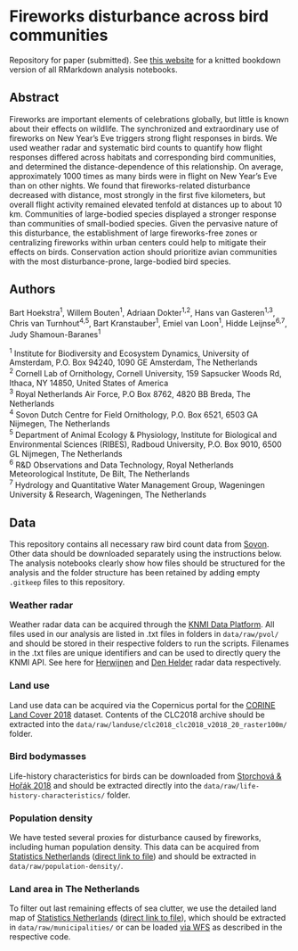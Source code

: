 # Fireworks disturbance across bird communities
Repository for paper (submitted). See [this website](https://barthoekstra.github.io/fireworks) for a knitted bookdown version of all RMarkdown analysis notebooks.

## Abstract
Fireworks are important elements of celebrations globally, but little is known about their effects on wildlife. The synchronized and extraordinary use of fireworks on New Year’s Eve triggers strong flight responses in birds. We used weather radar and systematic bird counts to quantify how flight responses differed across habitats and corresponding bird communities, and determined the distance-dependence of this relationship. On average, approximately 1000 times as many birds were in flight on New Year’s Eve than on other nights. We found that fireworks-related disturbance decreased with distance, most strongly in the first five kilometers, but overall flight activity remained elevated tenfold at distances up to about 10 km. Communities of large-bodied species displayed a stronger response than communities of small-bodied species. Given the pervasive nature of this disturbance, the establishment of large fireworks-free zones or centralizing fireworks within urban centers could help to mitigate their effects on birds. Conservation action should prioritize avian communities with the most disturbance-prone, large-bodied bird species.

## Authors

Bart Hoekstra<sup>1</sup>, Willem Bouten<sup>1</sup>, Adriaan Dokter<sup>1,2</sup>, Hans van Gasteren<sup>1,3</sup>, Chris van Turnhout<sup>4,5</sup>, Bart Kranstauber<sup>1</sup>, Emiel van Loon<sup>1</sup>, Hidde Leijnse<sup>6,7</sup>, Judy Shamoun-Baranes<sup>1</sup>

<sup>1</sup> Institute for Biodiversity and Ecosystem Dynamics, University of Amsterdam, P.O. Box 94240, 1090 GE Amsterdam, The Netherlands<br />
<sup>2</sup> Cornell Lab of Ornithology, Cornell University, 159 Sapsucker Woods Rd, Ithaca, NY 14850, United States of America<br />
<sup>3</sup> Royal Netherlands Air Force, P.O Box 8762, 4820 BB Breda, The Netherlands<br />
<sup>4</sup> Sovon Dutch Centre for Field Ornithology, P.O. Box 6521, 6503 GA Nijmegen, The Netherlands<br />
<sup>5</sup> Department of Animal Ecology & Physiology, Institute for Biological and Environmental Sciences (RIBES), Radboud University, P.O. Box 9010, 6500 GL Nijmegen, The Netherlands<br />
<sup>6</sup> R&D Observations and Data Technology, Royal Netherlands Meteorological Institute, De Bilt, The Netherlands<br />
<sup>7</sup> Hydrology and Quantitative Water Management Group, Wageningen University & Research, Wageningen, The Netherlands<br />

## Data
This repository contains all necessary raw bird count data from [Sovon](https://www.sovon.nl). Other data should be downloaded separately using the instructions below. The analysis notebooks clearly show how files should be structured for the analysis and the folder structure has been retained by adding empty `.gitkeep` files to this repository.

### Weather radar
Weather radar data can be acquired through the [KNMI Data Platform](https://dataplatform.knmi.nl). All files used in our analysis are listed in .txt files in folders in `data/raw/pvol/` and should be stored in their respective folders to run the scripts. Filenames in the .txt files are unique identifiers and can be used to directly query the KNMI API. See here for [Herwijnen](https://dataplatform.knmi.nl/dataset/radar-volume-full-herwijnen-1-0) and [Den Helder](https://dataplatform.knmi.nl/dataset/radar-volume-denhelder-2-0) radar data respectively.

### Land use
Land use data can be acquired via the Copernicus portal for the [CORINE Land Cover 2018](https://land.copernicus.eu/pan-european/corine-land-cover/clc2018) dataset. Contents of the CLC2018 archive should be extracted into the `data/raw/landuse/clc2018_clc2018_v2018_20_raster100m/` folder.

### Bird bodymasses
Life-history characteristics for birds can be downloaded from [Storchová & Hořák 2018](https://doi.org/10.1111/geb.12709) and should be extracted directly into the `data/raw/life-history-characteristics/` folder.

### Population density
We have tested several proxies for disturbance caused by fireworks, including human population density. This data can be acquired from [Statistics Netherlands](https://www.cbs.nl/nl-nl/dossier/nederland-regionaal/geografische-data/kaart-van-500-meter-bij-500-meter-met-statistieken) ([direct link to file](https://www.cbs.nl/-/media/cbs/dossiers/nederland-regionaal/vierkanten/500/2022-cbs_vk500_2019_vol.zip)) and should be extracted in `data/raw/population-density/`.

### Land area in The Netherlands
To filter out last remaining effects of sea clutter, we use the detailed land map of [Statistics Netherlands](https://www.cbs.nl/nl-nl/dossier/nederland-regionaal/geografische-data/wijk-en-buurtkaart-2020) ([direct link to file](https://www.cbs.nl/-/media/cbs/dossiers/nederland-regionaal/wijk-en-buurtstatistieken/wijkbuurtkaart_2020_v2.zip)), which should be extracted in `data/raw/municipalities/` or can be loaded [via WFS](https://www.nationaalgeoregister.nl/geonetwork/srv/dut/catalog.search#/metadata/f1859b4d-93be-4fc8-9e91-0ecc2fa0f3b3) as described in the respective code.
